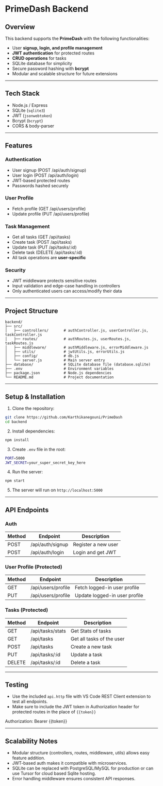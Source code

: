 # PrimeDash Backend

## Overview

This backend supports the **PrimeDash** with the following functionalities:

- User **signup, login, and profile management**
- **JWT authentication** for protected routes
- **CRUD operations** for tasks
- SQLite database for simplicity
- Secure password hashing with **bcrypt**
- Modular and scalable structure for future extensions

---

## Tech Stack

- Node.js / Express
- SQLite (`sqlite3`)
- JWT (`jsonwebtoken`)
- Bcrypt (`bcrypt`)
- CORS & body-parser

---

## Features

### Authentication

- User signup (POST /api/auth/signup)
- User login (POST /api/auth/login)
- JWT-based protected routes
- Passwords hashed securely

### User Profile

- Fetch profile (GET /api/users/profile)
- Update profile (PUT /api/users/profile)

### Task Management

- Get all tasks (GET /api/tasks)
- Create task (POST /api/tasks)
- Update task (PUT /api/tasks/:id)
- Delete task (DELETE /api/tasks/:id)
- All task operations are **user-specific**

### Security

- JWT middleware protects sensitive routes
- Input validation and edge-case handling in controllers
- Only authenticated users can access/modify their data

---

## Project Structure

```
backend/
├── src/
│   ├── controllers/       # authController.js, userController.js, taskController.js
│   ├── routes/            # authRoutes.js, userRoutes.js, taskRoutes.js
│   ├── middleware/        # authMiddleware.js, errorMiddleware.js
│   ├── utils/             # jwtUtils.js, errorUtils.js
│   ├── config/            # db.js
│   └── server.js          # Main server entry
├── database/              # SQLite database file (database.sqlite)
├── .env                   # Environment variables
├── package.json           # Node.js dependencies
└── README.md              # Project documentation
```

---

## Setup & Installation

1. Clone the repository:

```bash
git clone https://github.com/Karthikanegouni/PrimeDash
cd backend
```

2. Install dependencies:

```bash
npm install
```

3. Create `.env` file in the root:

```bash
PORT=5000
JWT_SECRET=your_super_secret_key_here
```

4. Run the server:

```bash
npm start
```

5. The server will run on `http://localhost:5000`

---

## API Endpoints

### Auth

| Method | Endpoint         | Description         |
| ------ | ---------------- | ------------------- |
| POST   | /api/auth/signup | Register a new user |
| POST   | /api/auth/login  | Login and get JWT   |

### User Profile (Protected)

| Method | Endpoint           | Description                   |
| ------ | ------------------ | ----------------------------- |
| GET    | /api/users/profile | Fetch logged-in user profile  |
| PUT    | /api/users/profile | Update logged-in user profile |

### Tasks (Protected)

| Method | Endpoint         | Description               |
| ------ | ---------------- | ------------------------- |
| GET    | /api/tasks/stats | Get Stats of tasks        |
| GET    | /api/tasks       | Get all tasks of the user |
| POST   | /api/tasks       | Create a new task         |
| PUT    | /api/tasks/:id   | Update a task             |
| DELETE | /api/tasks/:id   | Delete a task             |

---

## Testing

- Use the included `api.http` file with VS Code REST Client extension to test all endpoints.
- Make sure to include the JWT token in Authorization header for protected routes in the place of `{{token}}`

Authorization: Bearer {{token}}

---

## Scalability Notes

- Modular structure (controllers, routes, middleware, utils) allows easy feature addition.
- JWT-based auth makes it compatible with microservices.
- SQLite can be replaced with PostgreSQL/MySQL for production or can use Tursor for cloud based Sqlite hosting.
- Error handling middleware ensures consistent API responses.
